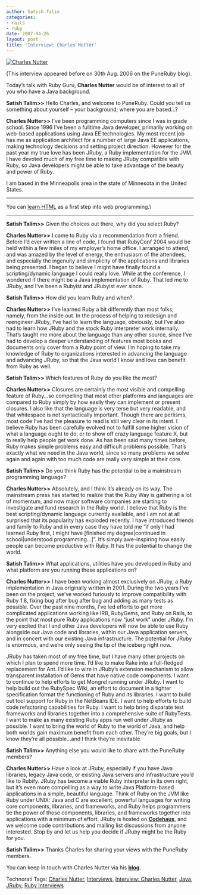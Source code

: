 ```yaml
---
author: Satish Talim
categories:
- rails
- ruby
date: 2007-04-26
layout: post
title: 'Interview: Charles Nutter'
---
```


[![Charles
Nutter](http://rubylearning.com/images/nutter.jpg)](http://rubylearning.com/images/nutter.jpg "Charles Nutter")

(This interview appeared before on 30th Aug. 2006 on the PuneRuby blog).

Today’s talk with Ruby Guru, **Charles Nutter** would be of interest to
all of you who have a Java background.

**Satish Talim\>\>** Hello Charles, and welcome to PuneRuby. Could you
tell us something about yourself – your background; where you are
based…?

**Charles Nutter\>\>** I’ve been programming computers since I was in
grade school. Since 1996 I’ve been a fulltime Java developer, primarily
working on web-based applications using Java EE technologies. My most
recent job has me as application architect for a number of large Java EE
applications, making technology decisions and setting project direction.
However for the past year my true love has been JRuby, a Ruby
implementation for the JVM. I have devoted much of my free time to
making JRuby compatible with Ruby, so Java developers might be able to
take advantage of the beauty and power of Ruby.

I am based in the Minneapolis area in the state of Minnesota in the
United States.

* * * * *

You can [learn HTML](http://edu.ericae.net/learn-html.htm) as a first
step into web programming.\

* * * * *

**Satish Talim\>\>** Given the choices out there, why did you select
Ruby?

**Charles Nutter\>\>** I came to Ruby via a recommendation from a
friend. Before I’d ever written a line of code, I found that RubyConf
2004 would be held within a few miles of my employer’s home office. I
arranged to attend, and was amazed by the level of energy, the
enthusiasm of the attendees, and especially the ingenuity and simplicity
of the applications and libraries being presented. I began to believe I
might have finally found a scripting/dynamic language I could really
love. While at the conference, I wondered if there might be a Java
implementation of Ruby. That led me to JRuby, and I’ve been a Rubyist
and JRubyist ever since.

**Satish Talim\>\>** How did you learn Ruby and when?

**Charles Nutter\>\>** I’ve learned Ruby a bit differently than most
folks; namely, from the inside out. In the process of helping to
redesign and reengineer JRuby, I’ve had to learn the language,
obviously, but I’ve also had to learn how JRuby and the stock Ruby
interpreter work internally. That’s taught me more about the language
than any other source, since I’ve had to develop a deeper understanding
of features most books and documents only cover from a Ruby point of
view. I’m hoping to take my knowledge of Ruby to organizations
interested in advancing the language and advancing JRuby, so that the
Java world I know and love can benefit from Ruby as well.

**Satish Talim\>\>** Which features of Ruby do you like the most?

**Charles Nutter\>\>** Closures are certainly the most visible and
compelling feature of Ruby…so compelling that most other platforms and
languages are compared to Ruby simply by how easily they can implement
or present closures. I also like that the language is very terse but
very readable, and that whitespace is not syntactically important.
Though there are perlisms, most code I’ve had the pleasure to read is
still very clear in its intent. I believe Ruby has been carefully
evolved not to fulfill some higher vision of what a language ought to
do, or to show off crazy language feature X, but to really help people
get work done. As has been said many times before, Ruby makes simple
problems easy and difficult problems possible. That’s exactly what we
need in the Java world, since so many problems we solve again and again
with too much code are really very simple at their core.

**Satish Talim\>\>** Do you think Ruby has the potential to be a
mainstream programming language?

**Charles Nutter\>\>** Absolutely, and I think it’s already on its way.
The mainstream press has started to realize that the Ruby Way is
gathering a lot of momentum, and now major software companies are
starting to investigate and fund research in the Ruby world. I believe
that Ruby is the best scripting/dynamic language currently available,
and I am not at all surprised that its popularity has exploded recently.
I have introduced friends and family to Ruby and in every case they have
told me “if only I had learned Ruby first, I might have [finished my
degree|continued in school|understood programming…]”. It’s simply
awe-inspiring how easily people can become productive with Ruby. It has
the potential to change the world.

**Satish Talim\>\>** What applications, utilities have you developed in
Ruby and what platform are you running these applications on?

**Charles Nutter\>\>** I have been working almost exclusively on JRuby,
a Ruby implementation in Java originally written in 2001. During the two
years I’ve been on the project, we’ve worked furiously to improve
compatibility with Ruby 1.8, fixing bug after bug after bug and adding
as many tests as possible. Over the past nine months, I’ve led efforts
to get more complicated applications working like IRB, RubyGems, and
Ruby on Rails, to the point that most pure Ruby applications now “just
work” under JRuby. I’m very excited that I and other Java developers
will now be able to use Ruby alongside our Java code and libraries,
within our Java application servers, and in concert with our existing
Java infrastructure. The potential for JRuby is enormous, and we’re only
seeing the tip of the iceberg right now.

JRuby has taken most of my free time, but I have many other projects on
which I plan to spend more time. I’d like to make Rake into a
full-fledged replacement for Ant. I’d like to wire in JRuby’s extension
mechanism to allow transparent installation of Gems that have native
code components. I want to continue to help efforts to get Mongrel
running under JRuby. I want to help build out the RubySpec Wiki, an
effort to document in a tighter specification format the functioning of
Ruby and its libraries. I want to build out tool support for Ruby in the
NetBeans IDE. I want to help efforts to build code refactoring
capabilities for Ruby. I want to help bring disparate test frameworks
and libraries together into a comprehensive suite of RubyTests. I want
to make as many existing Ruby apps run well under JRuby as possible. I
want to bring the world of Ruby to the world of Java, and help both
worlds gain maximum benefit from each other. They’re big goals, but I
know they’re all possible…and I think they’re inevitable.

**Satish Talim\>\>** Anything else you would like to share with the
PuneRuby members?

**Charles Nutter\>\>** Have a look at JRuby, especially if you have Java
libraries, legacy Java code, or existing Java servers and infrastructure
you’d like to Rubify. JRuby has become a viable Ruby interpreter in its
own right, but it’s even more compelling as a way to write Java
Platform-based applications in a simple, beautiful language. Think of
Ruby on the JVM like Ruby under UNIX: Java and C are excellent, powerful
languages for writing core components, libraries, and frameworks, and
Ruby helps programmers tie the power of those components, libraries, and
frameworks together into applications with a minimum of effort. JRuby is
hosted on **[Codehaus](http://jruby.codehaus.org/)**, and we welcome
code contributions and mailing list discussions from anyone interested.
Stop by and let us help you decide if JRuby might be the Ruby for you.

**Satish Talim\>\>** Thanks Charles for sharing your views with the
PuneRuby members.

You can keep in touch with Charles Nutter via his
**[blog](http://headius.blogspot.com/)**.

Technorati Tags: [Charles
Nutter](http://technorati.com/tag/Charles+Nutter),
[Interviews](http://technorati.com/tag/Interviews), [Interview: Charles
Nutter](http://technorati.com/tag/Interview%3A+Charles+Nutter),
[Java](http://technorati.com/tag/Java),
[JRuby](http://technorati.com/tag/JRuby), [Ruby
Interviews](http://technorati.com/tag/Ruby+Interviews)

